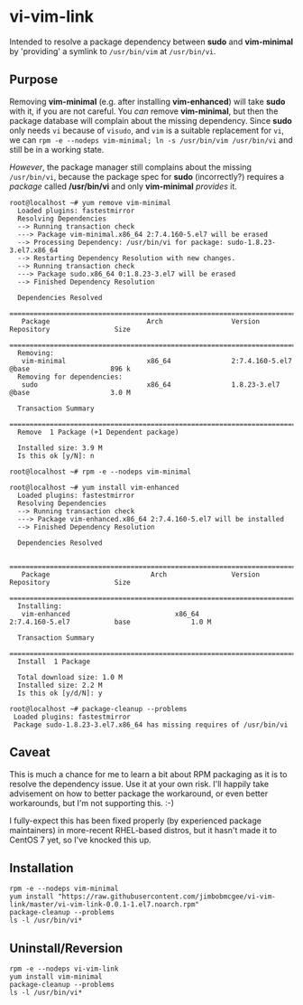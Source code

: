 # vi-vim-link
Intended to resolve a package dependency between **sudo** and **vim-minimal** by 'providing' a symlink to `/usr/bin/vim` at `/usr/bin/vi`.

## Purpose
Removing **vim-minimal** (e.g. after installing **vim-enhanced**) will take **sudo** with it, if you are not careful.  You *can* remove **vim-minimal**, but then the package database will complain about the missing dependency.  Since **sudo** only needs `vi` because of `visudo`, and `vim` is a suitable replacement for `vi`, we can `rpm -e --nodeps vim-minimal; ln -s /usr/bin/vim /usr/bin/vi` and still be in a working state.

*However*, the package manager still complains about the missing `/usr/bin/vi`, because the package spec for **sudo** (incorrectly?) requires a *package* called **/usr/bin/vi** and only **vim-minimal** *provides* it.

    root@localhost ~# yum remove vim-minimal
      Loaded plugins: fastestmirror
      Resolving Dependencies
      --> Running transaction check
      ---> Package vim-minimal.x86_64 2:7.4.160-5.el7 will be erased
      --> Processing Dependency: /usr/bin/vi for package: sudo-1.8.23-3.el7.x86_64
      --> Restarting Dependency Resolution with new changes.
      --> Running transaction check
      ---> Package sudo.x86_64 0:1.8.23-3.el7 will be erased
      --> Finished Dependency Resolution
      
      Dependencies Resolved
      ==============================================================================================================
       Package                        Arch                 Version                   Repository                Size
      ==============================================================================================================
      Removing:
       vim-minimal                    x86_64               2:7.4.160-5.el7           @base                    896 k
      Removing for dependencies:
       sudo                           x86_64               1.8.23-3.el7              @base                    3.0 M
       
      Transaction Summary
      ==============================================================================================================
      Remove  1 Package (+1 Dependent package)
       
      Installed size: 3.9 M
      Is this ok [y/N]: n

    root@localhost ~# rpm -e --nodeps vim-minimal
    
    root@localhost ~# yum install vim-enhanced
      Loaded plugins: fastestmirror
      Resolving Dependencies
      --> Running transaction check
      ---> Package vim-enhanced.x86_64 2:7.4.160-5.el7 will be installed
      --> Finished Dependency Resolution

      Dependencies Resolved

      ==============================================================================================================
       Package                         Arch                Version                   Repository                Size
      ==============================================================================================================
      Installing:
       vim-enhanced                          x86_64              2:7.4.160-5.el7           base               1.0 M

      Transaction Summary
      ==============================================================================================================
      Install  1 Package

      Total download size: 1.0 M
      Installed size: 2.2 M
      Is this ok [y/d/N]: y
  
    root@localhost ~# package-cleanup --problems
     Loaded plugins: fastestmirror
     Package sudo-1.8.23-3.el7.x86_64 has missing requires of /usr/bin/vi

## Caveat
This is much a chance for me to learn a bit about RPM packaging as it is to resolve the dependency issue.  Use it at your own risk.  I'll happily take advisement on how to better package the workaround, or even better workarounds, but I'm not supporting this. :-)

I fully-expect this has been fixed properly (by experienced package maintainers) in more-recent RHEL-based distros, but it hasn't made it to CentOS 7 yet, so I've knocked this up.

## Installation 
    rpm -e --nodeps vim-minimal
    yum install "https://raw.githubusercontent.com/jimbobmcgee/vi-vim-link/master/vi-vim-link-0.0.1-1.el7.noarch.rpm"
    package-cleanup --problems
    ls -l /usr/bin/vi*
  
## Uninstall/Reversion
    rpm -e --nodeps vi-vim-link
    yum install vim-minimal
    package-cleanup --problems
    ls -l /usr/bin/vi*
